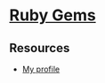 # [Ruby Gems](https://rubygems.org)

## Resources

- [My profile](https://rubygems.org/profiles/ultirequiem)
